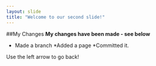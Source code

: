 ```yaml
---
layout: slide
title: "Welcome to our second slide!"
---
```

##My Changes
**My changes have been made - see below**
* Made a branch
    *Added a page
    *Committed it.

Use the left arrow to go back!
